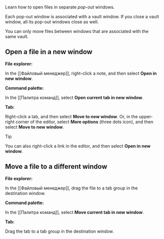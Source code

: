 Learn how to open files in separate _pop-out_ windows.

Each pop-out window is associated with a vault window. If you close a vault window, all its pop-out windows close as well.

You can only move files between windows that are associated with the same vault.

## Open a file in a new window

**File explorer:**

In the [[Файловый менеджер]], right-click a note, and then select **Open in new window**.

**Command palette:**

In the [[Палитра команд]], select **Open current tab in new window**.

**Tab:**

Right-click a tab, and then select **Move to new window**. Or, in the upper-right corner of the editor, select **More options** (three dots icon), and then select **Move to new window**.

> [!tip]
> You can also right-click a link in the editor, and then select **Open in new window**.

## Move a file to a different window

**File explorer:**

In the [[Файловый менеджер]], drag the file to a tab group in the destination window.

**Command palette:**

In the [[Палитра команд]], select **Move current tab in new window**.

**Tab:**

Drag the tab to a tab group in the destination window.
